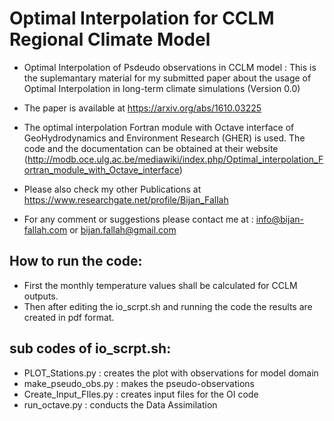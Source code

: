 # Optimal Interpolation for CCLM Regional Climate Model

* Optimal Interpolation of Psdeudo observations in CCLM model : This is the suplemantary material for my submitted paper about the usage of Optimal Interpolation in long-term climate simulations (Version 0.0)

* The paper is available at https://arxiv.org/abs/1610.03225

* The optimal interpolation Fortran module with Octave interface of GeoHydrodynamics and Environment Research (GHER) is used. The code and the documentation can be obtained at their website (http://modb.oce.ulg.ac.be/mediawiki/index.php/Optimal_interpolation_Fortran_module_with_Octave_interface)

* Please also check my other Publications at https://www.researchgate.net/profile/Bijan_Fallah

* For any comment or suggestions please contact me at : info@bijan-fallah.com or bijan.fallah@gmail.com

## How to run the code:

* First the monthly temperature values shall be calculated for CCLM outputs. 
* Then after editing the io_scrpt.sh and running the code the results are created in pdf format.

## sub codes of io_scrpt.sh:

* PLOT_Stations.py      :  creates the plot with observations for model domain
* make_pseudo_obs.py    :  makes the pseudo-observations
* Create_Input_FIles.py :  creates input files for the OI code
* run_octave.py         :  conducts the Data Assimilation
